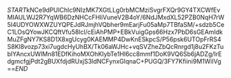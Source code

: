 $START$kNCe9dPUIChlc9NIzMK7XGtLLg0rbMCMziSvgrFXQr9GY4TXCWfEvMIAULWJ2R7YqWB6DzNHCcFHliVuneV2B4oY/6NdJMxdXL52PZB0NqH7rW5I4UDYOWXWZUYQPEJdRJmjhVQbher9mEarjFu05aMp7TBfaSM/+sdzb5CeC1LOsQYowJKCQftVfu58lcl/cEiAhPMP+EBkVuigGps66Hzx7PbD6sGEAmIdkMuZFgNY7KS8D1X8xgUcyg0KAEMMP4DwKnESkpcS/P56psk6UTOpFrRS4S8Kl8vozp73xi7ugdcHyUhBX/Tk06aWJHc+vqSVZheZbQcRnrgd1j8u2FKzTublYAncxUWlMn81EDfKihoMXOhKIybTe1Hl6cc8mmf1DoK9VQ6Sb6jADZg/IrEdgmcfgjPdt2gBUXfdjdRUxjS3ldNCFynxGlqnaC+PUGQ/3FY7Kfiini9M1WiIVg==$END$